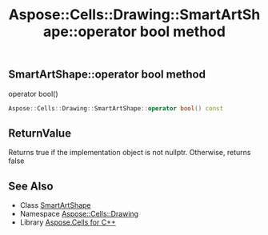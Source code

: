 ﻿---
title: Aspose::Cells::Drawing::SmartArtShape::operator bool method
linktitle: operator bool
second_title: Aspose.Cells for C++ API Reference
description: 'Aspose::Cells::Drawing::SmartArtShape::operator bool method. operator bool() in C++.'
type: docs
weight: 400
url: /cpp/aspose.cells.drawing/smartartshape/operator_bool/
---
## SmartArtShape::operator bool method


operator bool()

```cpp
Aspose::Cells::Drawing::SmartArtShape::operator bool() const
```


## ReturnValue

Returns true if the implementation object is not nullptr. Otherwise, returns false

## See Also

* Class [SmartArtShape](../)
* Namespace [Aspose::Cells::Drawing](../../)
* Library [Aspose.Cells for C++](../../../)
